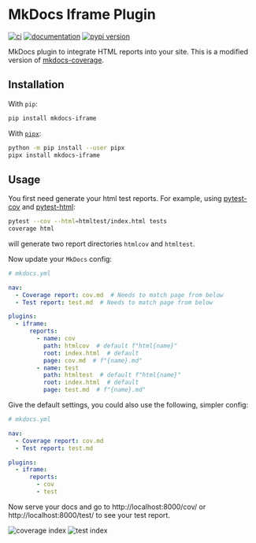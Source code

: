 # MkDocs Iframe Plugin

[![ci](https://github.com/josham/mkdocs-iframe/workflows/ci/badge.svg)](https://github.com/josham/mkdocs-iframe/actions?query=workflow%3Aci)
[![documentation](https://img.shields.io/badge/docs-mkdocs%20material-blue.svg?style=flat)](https://josham.github.io/mkdocs-iframe/)
[![pypi version](https://img.shields.io/pypi/v/mkdocs-iframe.svg)](https://pypi.org/project/mkdocs-iframe/)

MkDocs plugin to integrate HTML reports into your site.
This is a modified version of [mkdocs-coverage](https://github.com/pawamoy/mkdocs-coverage).

## Installation

With `pip`:
```bash
pip install mkdocs-iframe
```

With [`pipx`](https://github.com/pipxproject/pipx):
```bash
python -m pip install --user pipx
pipx install mkdocs-iframe
```

## Usage

You first need generate your html test reports. For example, using
[pytest-cov](https://github.com/pytest-dev/pytest-cov) and 
[pytest-html](https://github.com/pytest-dev/pytest-html):

```sh
pytest --cov --html=htmltest/index.html tests
coverage html
```

will generate two report directories `htmlcov` and `htmltest`.

Now update your `MkDocs` config:

```yaml
# mkdocs.yml

nav:
  - Coverage report: cov.md  # Needs to match page from below
  - Test report: test.md  # Needs to match page from below

plugins:
  - iframe:
      reports:
        - name: cov
          path: htmlcov  # default f"html{name}"
          root: index.html  # default
          page: cov.md  # f"{name}.md"
        - name: test
          path: htmltest  # default f"html{name}"
          root: index.html  # default
          page: test.md  # f"{name}.md"
```

Give the default settings, you could also use the following, simpler config:

```yaml
# mkdocs.yml

nav:
  - Coverage report: cov.md
  - Test report: test.md

plugins:
  - iframe:
      reports:
        - cov
        - test
```

Now serve your docs and go to http://localhost:8000/cov/ or http://localhost:8000/test/ to see your test report.

![coverage index](https://github.com/josham/mkdocs-iframe/assets/3686522/71576f61-7bc4-49c5-83d9-6c4234ef3686)
![test index](https://github.com/josham/mkdocs-iframe/assets/3686522/8e51b2f3-b48f-4220-982f-ee70a140d057)
